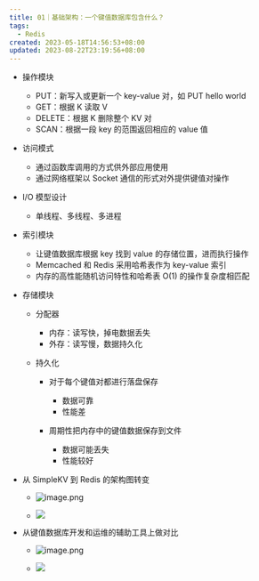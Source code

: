 ```yaml
---
title: 01｜基础架构：一个键值数据库包含什么？
tags:
  - Redis
created: 2023-05-18T14:56:53+08:00
updated: 2023-08-22T23:19:56+08:00
---
```


- 操作模块

  - PUT：新写入或更新一个 key-value 对，如 PUT hello world
  - GET：根据 K 读取 V
  - DELETE：根据 K 删除整个 KV 对
  - SCAN：根据一段 key 的范围返回相应的 value 值

- 访问模式

  - 通过函数库调用的方式供外部应用使用
  - 通过网络框架以 Socket 通信的形式对外提供键值对操作

- I/O 模型设计

  - 单线程、多线程、多进程

- 索引模块

  - 让键值数据库根据 key 找到 value 的存储位置，进而执行操作
  - Memcached 和 Redis 采用哈希表作为 key-value 索引
  - 内存的高性能随机访问特性和哈希表 O(1) 的操作复杂度相匹配

- 存储模块

  - 分配器

    - 内存：读写快，掉电数据丢失
    - 外存：读写慢，数据持久化

  - 持久化

    - 对于每个键值对都进行落盘保存

      - 数据可靠
      - 性能差

    - 周期性把内存中的键值数据保存到文件

      - 数据可能丢失
      - 性能较好

- 从 SimpleKV 到 Redis 的架构图转变
  - ![image.png](https://cdn.jsdelivr.net/gh/11ze/static/images/redis-02-1.png)

  - ![](https://cdn.nlark.com/yuque/0/2022/png/958759/1667534358392-e54842d3-a965-40ac-876c-772f7b67bb11.png)
- 从键值数据库开发和运维的辅助工具上做对比
  - ![image.png](https://cdn.jsdelivr.net/gh/11ze/static/images/redis-02-2.png)

  - ![](https://cdn.nlark.com/yuque/0/2022/png/958759/1667534376952-3b6c9208-f450-470c-98af-8feedaeebb40.png)
